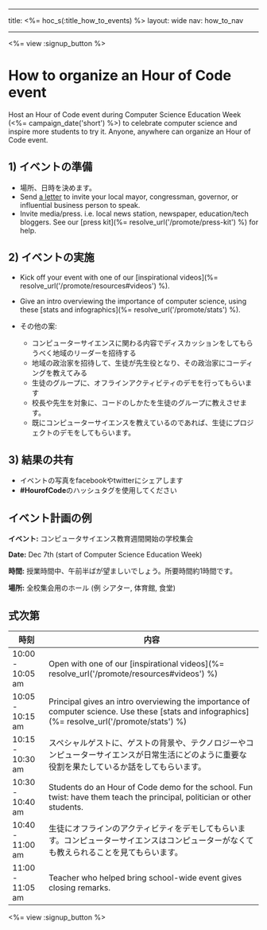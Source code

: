 * * *

title: <%= hoc_s(:title_how_to_events) %> layout: wide nav: how_to_nav

* * *

<%= view :signup_button %>

# How to organize an Hour of Code event

Host an Hour of Code event during Computer Science Education Week (<%= campaign_date('short') %>) to celebrate computer science and inspire more students to try it. Anyone, anywhere can organize an Hour of Code event.

## 1) イベントの準備

  * 場所、日時を決めます。
  * Send [a letter](https://docs.google.com/a/code.org/document/d/1eP41sKW7y0qq_JvkRIgZK8dWYICaGRZ4CCDETXa78wY/edit) to invite your local mayor, congressman, governor, or influential business person to speak.
  * Invite media/press. i.e. local news station, newspaper, education/tech bloggers. See our [press kit](%= resolve_url('/promote/press-kit') %) for help.

## 2) イベントの実施

  * Kick off your event with one of our [inspirational videos](%= resolve_url('/promote/resources#videos') %).
  * Give an intro overviewing the importance of computer science, using these [stats and infographics](%= resolve_url('/promote/stats') %).   
      
    
  * その他の案: 
      * コンピューターサイエンスに関わる内容でディスカッションをしてもらうべく地域のリーダーを招待する
      * 地域の政治家を招待して、生徒が先生役となり、その政治家にコーディングを教えてみる
      * 生徒のグループに、オフラインアクティビティのデモを行ってもらいます
      * 校長や先生を対象に、コードのしかたを生徒のグループに教えさせます。
      * 既にコンピューターサイエンスを教えているのであれば、生徒にプロジェクトのデモをしてもらいます。

## 3) 結果の共有

  * イベントの写真をfacebookやtwitterにシェアします 
  * **#HourofCode**のハッシュタグを使用してください

## イベント計画の例

**イベント:** コンピュータサイエンス教育週間開始の学校集会

**Date:** Dec 7th (start of Computer Science Education Week)

**時間:** 授業時間中、午前半ばが望ましいでしょう。所要時間約1時間です。

**場所:** 全校集会用のホール (例 シアター, 体育館, 食堂)   
  


## 式次第

| 時刻               | 内容                                                                                                                                              |
| ---------------- | ----------------------------------------------------------------------------------------------------------------------------------------------- |
| 10:00 - 10:05 am | Open with one of our [inspirational videos](%= resolve_url('/promote/resources#videos') %)                                                      |
| 10:05 - 10:15 am | Principal gives an intro overviewing the importance of computer science. Use these [stats and infographics](%= resolve_url('/promote/stats') %) |
| 10:15 - 10:30 am | スペシャルゲストに、ゲストの背景や、テクノロジーやコンピューターサイエンスが日常生活にどのように重要な役割を果たしているか話をしてもらいます。                                                                         |
| 10:30 - 10:40 am | Students do an Hour of Code demo for the school. Fun twist: have them teach the principal, politician or other students.                        |
| 10:40 - 11:00 am | 生徒にオフラインのアクティビティをデモしてもらいます。コンピューターサイエンスはコンピューターがなくても教えられることを見てもらいます。                                                                            |
| 11:00 - 11:05 am | Teacher who helped bring school-wide event gives closing remarks.                                                                               |

<%= view :signup_button %>